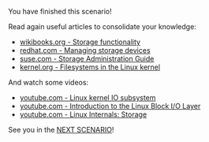 You have finished this scenario!

Read again useful articles to consolidate your knowledge:
- [wikibooks.org - Storage functionality](https://en.wikibooks.org/wiki/The_Linux_Kernel/Storage#Block_device_layer)
- [redhat.com - Managing storage devices](https://access.redhat.com/documentation/en-us/red_hat_enterprise_linux/9/html/managing_storage_devices/index)
- [suse.com - Storage Administration Guide](https://documentation.suse.com/sles/15-SP1/html/SLES-all/book-storage.html)
- [kernel.org - Filesystems in the Linux kernel](https://docs.kernel.org/filesystems/#filesystems)

And watch some videos:
- [youtube.com - Linux kernel IO subsystem](https://www.youtube.com/watch?v=2tu__ZHC0mI)
- [youtube.com - Introduction to the Linux Block I/O Layer](https://www.youtube.com/watch?v=ebHINEF6PDk)
- [youtube.com - Linux Internals: Storage](https://www.youtube.com/watch?v=jzcMOObRtLo)

See you in the [NEXT SCENARIO](/kodxxl/course/Linux/services)!
